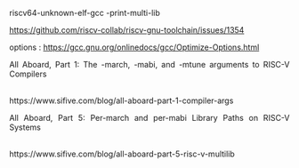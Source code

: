 riscv64-unknown-elf-gcc -print-multi-lib

https://github.com/riscv-collab/riscv-gnu-toolchain/issues/1354

options : https://gcc.gnu.org/onlinedocs/gcc/Optimize-Options.html

<p align="justify">All Aboard, Part 1: The -march, -mabi, and -mtune arguments to RISC-V Compilers</p>
<br>https://www.sifive.com/blog/all-aboard-part-1-compiler-args
<p align="justify">All Aboard, Part 5: Per-march and per-mabi Library Paths on RISC-V Systems</p>
<br>https://www.sifive.com/blog/all-aboard-part-5-risc-v-multilib
